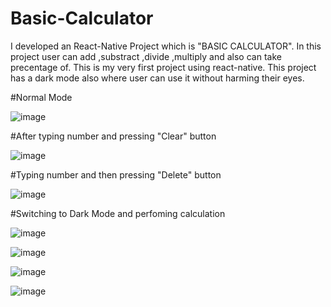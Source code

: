 # Basic-Calculator
I developed an React-Native Project which is "BASIC CALCULATOR". In this project user can add ,substract ,divide ,multiply and also can take precentage of. This is my very first project using react-native. This project has a dark mode also where user can use it without harming their eyes.


#Normal Mode

![image](https://github.com/IshaqueQureshi/Basic-Calculator/assets/99033920/809beaad-d56d-47fb-a4f0-cba1db7488e1)


#After typing number and pressing "Clear" button

![image](https://github.com/IshaqueQureshi/Basic-Calculator/assets/99033920/2fb9bf61-f4cc-4e89-9747-6f193207d149)


#Typing number and then pressing "Delete" button

![image](https://github.com/IshaqueQureshi/Basic-Calculator/assets/99033920/b361d8bd-fdaa-47fe-8f9d-153dd1f7eb73)



#Switching to Dark Mode and perfoming calculation

![image](https://github.com/IshaqueQureshi/Basic-Calculator/assets/99033920/e83a051e-f693-4f35-ae86-6ac837f2d552)

![image](https://github.com/IshaqueQureshi/Basic-Calculator/assets/99033920/156a3fb6-4c74-4c31-97b2-52a300b067f4)

![image](https://github.com/IshaqueQureshi/Basic-Calculator/assets/99033920/320b44b3-203c-42b3-b51a-c54b7130e8fa)

![image](https://github.com/IshaqueQureshi/Basic-Calculator/assets/99033920/d7923d62-6a5e-4484-aeb7-588220af081e)

